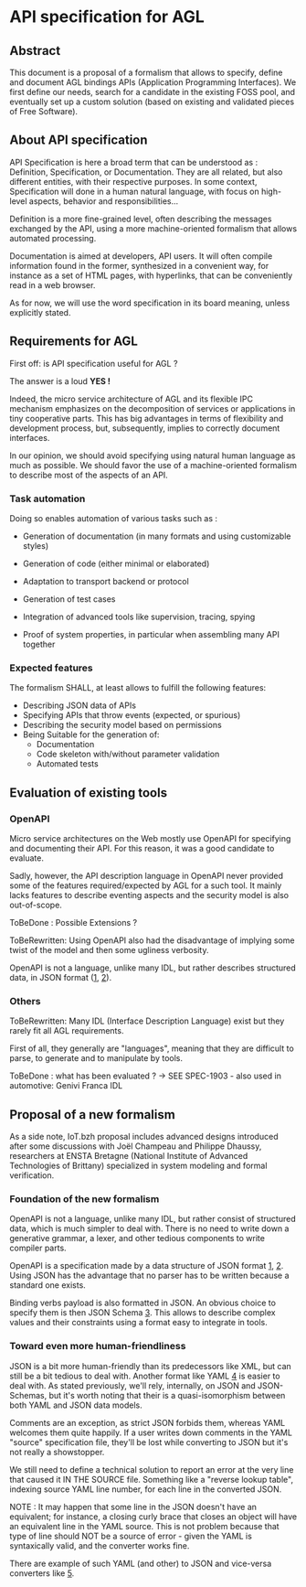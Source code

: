 # API specification for AGL

## Abstract

This document is a proposal of a formalism that allows to specify, define
and document AGL bindings APIs (Application Programming Interfaces).
We first define our needs, search for a candidate in the existing FOSS
pool, and eventually set up a custom solution (based on existing and
validated pieces of Free Software).

## About API specification

API Specification is here a broad term that can be understood as : Definition,
Specification, or Documentation.
They are all related, but also different entities, with their respective
purposes.
In some context, Specification will done in a human natural language,
with focus on high-level aspects, behavior and responsibilities...

Definition is a more fine-grained level, often describing the messages
exchanged by the API, using a more machine-oriented formalism that allows
automated processing.

Documentation is aimed at developers, API users. It will often compile
information found in the former, synthesized in a convenient way, for instance
as a set of HTML pages, with hyperlinks, that can be conveniently read in
a web browser.

As for now, we will use the word specification in its board meaning, unless
explicitly stated.

## Requirements for AGL

First off: is API specification useful for AGL ?

The answer is a loud **YES !**

Indeed, the micro service architecture of AGL and its flexible IPC mechanism
emphasizes on the decomposition of services or applications in tiny cooperative
parts. This has big advantages in terms of flexibility and development process,
but, subsequently, implies to correctly document interfaces.

In our opinion, we should avoid specifying using natural human language as
much as possible. We should favor the use of a machine-oriented formalism to
describe most of the aspects of an API.

### Task automation

Doing so enables automation of various tasks such as :

- Generation of documentation (in many formats and using customizable styles)

- Generation of code (either minimal or elaborated)

- Adaptation to transport backend or protocol

- Generation of test cases

- Integration of advanced tools like supervision, tracing, spying

- Proof of system properties, in particular when assembling many API together

### Expected features

The formalism SHALL, at least allows to fulfill the following features:

- Describing JSON data of APIs
- Specifying APIs that throw events (expected, or spurious)
- Describing the security model based on permissions
- Being Suitable for the generation of:
  - Documentation
  - Code skeleton with/without parameter validation
  - Automated tests

## Evaluation of existing tools

### OpenAPI

Micro service architectures on the Web mostly use OpenAPI for specifying and
documenting their API. For this reason, it was a
good candidate to evaluate.

Sadly, however, the API description language in OpenAPI never provided some of the
features required/expected by AGL for a such tool. It mainly lacks features to
describe eventing aspects and the security model is also out-of-scope.

ToBeDone : Possible Extensions  ?

ToBeRewritten: Using OpenAPI also had the disadvantage of implying
some twist of the model and then some ugliness
verbosity.

OpenAPI is not a language, unlike many IDL, but rather describes structured
data, in JSON format ([1][json-org], [2][json-rfc]).

### Others
ToBeRewritten:
Many IDL (Interface Description Language) exist
but they rarely fit all AGL requirements.

First of all, they generally are "languages",
meaning that they are difficult to parse, to
generate and to manipulate by tools.

ToBeDone : what has been evaluated ? -> SEE SPEC-1903 - also used in automotive: Genivi Franca IDL

## Proposal of a new formalism

As a side note, IoT.bzh proposal includes advanced designs introduced after some
discussions with Joël Champeau and Philippe Dhaussy, researchers at ENSTA
Bretagne (National Institute of Advanced Technologies of Brittany) specialized
in system modeling and formal verification.

### Foundation of the new formalism

OpenAPI is not a language, unlike many IDL, but rather consist of structured
data, which is much simpler to deal with. There is no need to write down
a generative grammar, a lexer, and other tedious components to write compiler parts.

OpenAPI is a specification made by a data structure of JSON format
[1][json-org], [2][json-rfc].
Using JSON has the advantage that no parser has to be written because a standard
one exists.

Binding verbs payload is also formatted in JSON. An obvious choice to specify
them is then JSON Schema [3][json-schema].
This allows to describe complex values and their constraints using a format easy
to integrate in tools.

### Toward even more human-friendliness

JSON is a bit more human-friendly than its predecessors like XML, but can still
be a bit tedious to deal with. Another format like YAML [4][yaml] is easier to deal with. As stated previously, we'll rely, internally, on JSON and
JSON-Schemas, but it's worth noting that their is a quasi-isomorphism between both YAML and JSON data models.

Comments are an exception, as strict JSON forbids them, whereas YAML welcomes them quite happily. If a user writes down comments in the YAML "source"
specification file, they'll be lost while converting to JSON but it's not really a showstopper.

We still need to define a technical solution to report an error at the very line that
caused it IN THE SOURCE file. Something like a "reverse lookup table", indexing
source YAML line number, for each line in the converted JSON.

NOTE : It may happen that some line in the JSON doesn't have an equivalent; for
instance, a closing curly brace that closes an object will have an equivalent line
in the YAML source. This is not problem because that type of line should NOT be
a source of error - given the YAML is syntaxically valid, and the converter
works fine.

There are example of such YAML (and other) to JSON and vice-versa converters like [5][any-json].

[json-org]:    http://json.org/                    "JSON format"
[json-rfc]:    https://tools.ietf.org/html/rfc8259 "JSON format RFC"
[json-schema]: https://json-schema.org/            "JSON Schema"
[yaml]:        https://yaml.org/                   "YAML format"
[any-json]:    http://json.org/                    "any-JSON"
